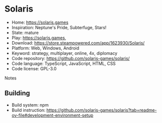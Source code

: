 # Solaris

- Home: https://solaris.games
- Inspiration: Neptune's Pride, Subterfuge, Stars!
- State: mature
- Play: https://solaris.games, 
- Download: https://store.steampowered.com/app/1623930/Solaris/
- Platform: Web, Windows, Android
- Keyword: strategy, multiplayer, online, 4x, diplomacy
- Code repository: https://github.com/solaris-games/solaris/
- Code language: TypeScript, JavaScript, HTML, CSS
- Code license: GPL-3.0

Notes

## Building

- Build system: npm
- Build instruction: https://github.com/solaris-games/solaris?tab=readme-ov-file#development-environment-setup

